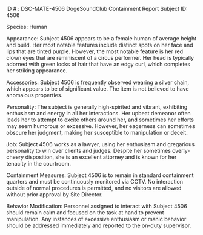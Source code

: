 ID # : DSC-MATE-4506
DogeSoundClub Containment Report
Subject ID: 4506

Species: Human

Appearance:
Subject 4506 appears to be a female human of average height and build. Her most notable features include distinct spots on her face and lips that are tinted purple. However, the most notable feature is her red clown eyes that are reminiscent of a circus performer. Her head is typically adorned with green locks of hair that have an edgy curl, which completes her striking appearance. 

Accessories:
Subject 4506 is frequently observed wearing a silver chain, which appears to be of significant value. The item is not believed to have anomalous properties.

Personality:
The subject is generally high-spirited and vibrant, exhibiting enthusiasm and energy in all her interactions. Her upbeat demeanor often leads her to attempt to excite others around her, and sometimes her efforts may seem humorous or excessive. However, her eagerness can sometimes obscure her judgment, making her susceptible to manipulation or deceit.

Job:
Subject 4506 works as a lawyer, using her enthusiasm and gregarious personality to win over clients and judges. Despite her sometimes overly-cheery disposition, she is an excellent attorney and is known for her tenacity in the courtroom.

Containment Measures:
Subject 4506 is to remain in standard containment quarters and must be continuously monitored via CCTV. No interaction outside of normal procedures is permitted, and no visitors are allowed without prior approval by Site Director.

Behavior Modification:
Personnel assigned to interact with Subject 4506 should remain calm and focused on the task at hand to prevent manipulation. Any instances of excessive enthusiasm or manic behavior should be addressed immediately and reported to the on-duty supervisor.